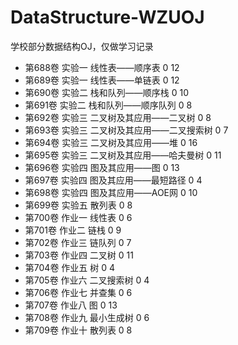 # DataStructure-WZUOJ
学校部分数据结构OJ，仅做学习记录
* 第688卷	实验一 线性表——顺序表	0	12
* 第689卷	实验一 线性表——单链表	0	12
* 第690卷	实验二 栈和队列——顺序栈	0	10
* 第691卷	实验二 栈和队列——顺序队列	0	8
* 第692卷	实验三 二叉树及其应用——二叉树	0	8
* 第693卷	实验三 二叉树及其应用——二叉搜索树	0	7
* 第694卷	实验三 二叉树及其应用——堆	0	16
* 第695卷	实验三 二叉树及其应用——哈夫曼树	0	11
* 第696卷	实验四 图及其应用——图	0	13
* 第697卷	实验四 图及其应用——最短路径	0	4
* 第698卷	实验四 图及其应用——AOE网	0	10
* 第699卷	实验五 散列表	0	8
* 第700卷	作业一 线性表	0	6
* 第701卷	作业二 链栈	0	9
* 第702卷	作业三 链队列	0	7
* 第703卷	作业四 二叉树	0	11
* 第704卷	作业五 树	0	4
* 第705卷	作业六 二叉搜索树	0	4
* 第706卷	作业七 并查集	0	6
* 第707卷	作业八 图	0	13
* 第708卷	作业九 最小生成树	0	6
* 第709卷	作业十 散列表	0	8
